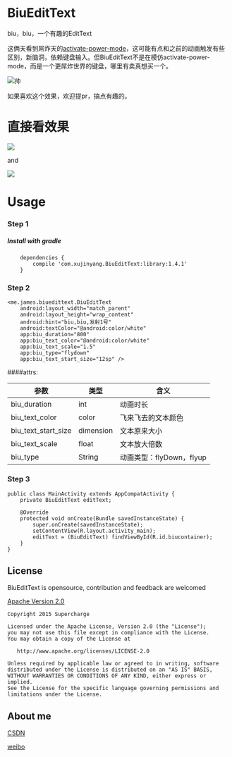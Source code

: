 # BiuEditText
biu，biu，一个有趣的EditText

这俩天看到屌炸天的[activate-power-mode](https://atom.io/packages/activate-power-mode)，这可能有点和之前的动画触发有些区别，新脑洞，依赖键盘输入。但BiuEditText不是在模仿activate-power-mode，而是一个更屌炸世界的键盘，哪里有卖真想买一个。

![帅](http://45.media.tumblr.com/cf210d7c444b3e4d5e5a49ebb0bf9dae/tumblr_ny0aidok9u1rc7zl1o3_250.gif)

如果喜欢这个效果，欢迎提pr，搞点有趣的。

# 直接看效果

![](http://7o4zmy.com1.z0.glb.clouddn.com/2015-11-24%2023_16_17.gif)

and

![](http://7o4zmy.com1.z0.glb.clouddn.com/2015-12-05%2017_56_35.gif)

# Usage
### Step 1
##### Install with gradle
        dependencies {
            compile 'com.xujinyang.BiuEditText:library:1.4.1'
        }
### Step 2

    <me.james.biuedittext.BiuEditText
        android:layout_width="match_parent"
        android:layout_height="wrap_content"
        android:hint="biu,biu,发射1号"
        android:textColor="@android:color/white"
        app:biu_duration="800"
        app:biu_text_color="@android:color/white"
        app:biu_text_scale="1.5"
        app:biu_type="flydown"
        app:biu_text_start_size="12sp" />
       
####attrs:

| 参数 | 类型 |含义|
|--------|--------|--------|
|   biu_duration     |   int     | 动画时长|
|biu_text_color|color|飞来飞去的文本颜色|
|biu_text_start_size|dimension|文本原来大小|
|biu_text_scale|float|文本放大倍数|
|biu_type|String|动画类型：flyDown，flyup|

### Step 3
```
public class MainActivity extends AppCompatActivity {
    private BiuEditText editText;

    @Override
    protected void onCreate(Bundle savedInstanceState) {
        super.onCreate(savedInstanceState);
        setContentView(R.layout.activity_main);
        editText = (BiuEditText) findViewById(R.id.biucontainer);
    }
}

```

License
--------
BiuEditText is opensource, contribution and feedback are welcomed

[Apache Version 2.0](http://www.apache.org/licenses/LICENSE-2.0.html)

    Copyright 2015 Supercharge

    Licensed under the Apache License, Version 2.0 (the "License");
    you may not use this file except in compliance with the License.
    You may obtain a copy of the License at

       http://www.apache.org/licenses/LICENSE-2.0

    Unless required by applicable law or agreed to in writing, software
    distributed under the License is distributed on an "AS IS" BASIS,
    WITHOUT WARRANTIES OR CONDITIONS OF ANY KIND, either express or implied.
    See the License for the specific language governing permissions and
    limitations under the License.
 
## About me
[CSDN](http://blog.csdn.net/mobilexu)

[weibo](http://weibo.com/3654795601/profile?topnav=1&wvr=6)